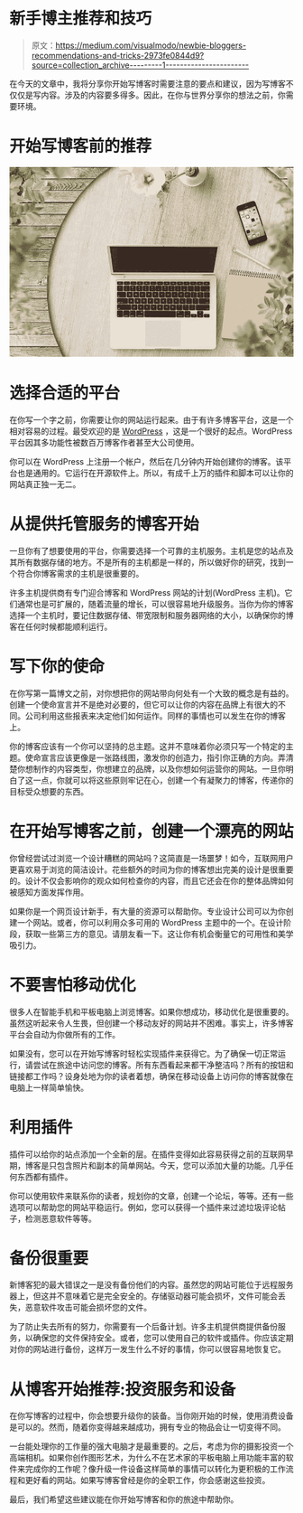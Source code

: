 # 新手博主推荐和技巧

> 原文：<https://medium.com/visualmodo/newbie-bloggers-recommendations-and-tricks-2973fe0844d9?source=collection_archive---------1----------------------->

在今天的文章中，我将分享你开始写博客时需要注意的要点和建议，因为写博客不仅仅是写内容。涉及的内容要多得多。因此，在你与世界分享你的想法之前，你需要环境。

# 开始写博客前的推荐

![](img/4aa398e49934efa5f3c69ee6a044b76a.png)

# 选择合适的平台

在你写一个字之前，你需要让你的网站运行起来。由于有许多博客平台，这是一个相对容易的过程。最受欢迎的是 [WordPress](https://visualmodo.com/top-reasons-to-use-wordpress-to-run-your-business/) ，这是一个很好的起点。WordPress 平台因其多功能性被数百万博客作者甚至大公司使用。

你可以在 WordPress 上注册一个帐户，然后在几分钟内开始创建你的博客。该平台也是通用的。它运行在开源软件上。所以，有成千上万的插件和脚本可以让你的网站真正独一无二。

# 从提供托管服务的博客开始

一旦你有了想要使用的平台，你需要选择一个可靠的主机服务。主机是您的站点及其所有数据存储的地方。不是所有的主机都是一样的，所以做好你的研究，找到一个符合你博客需求的主机是很重要的。

许多主机提供商有专门迎合博客和 WordPress 网站的计划(WordPress 主机)。它们通常也是可扩展的，随着流量的增长，可以很容易地升级服务。当你为你的博客选择一个主机时，要记住数据存储、带宽限制和服务器网络的大小，以确保你的博客在任何时候都能顺利运行。

# 写下你的使命

在你写第一篇博文之前，对你想把你的网站带向何处有一个大致的概念是有益的。创建一个使命宣言并不是绝对必要的，但它可以让你的内容在品牌上有很大的不同。公司利用这些报表来决定他们如何运作。同样的事情也可以发生在你的博客上。

你的博客应该有一个你可以坚持的总主题。这并不意味着你必须只写一个特定的主题。使命宣言应该更像是一张路线图，激发你的创造力，指引你正确的方向。弄清楚你想制作的内容类型，你想建立的品牌，以及你想如何运营你的网站。一旦你明白了这一点，你就可以将这些原则牢记在心，创建一个有凝聚力的博客，传递你的目标受众想要的东西。

# 在开始写博客之前，创建一个漂亮的网站

你曾经尝试过浏览一个设计糟糕的网站吗？这简直是一场噩梦！如今，互联网用户更喜欢易于浏览的简洁设计。花些额外的时间为你的博客想出完美的设计是很重要的。设计不仅会影响你的观众如何检查你的内容，而且它还会在你的整体品牌如何被感知方面发挥作用。

如果你是一个网页设计新手，有大量的资源可以帮助你。专业设计公司可以为你创建一个网站。或者，你可以利用众多可用的 WordPress 主题中的一个。在设计阶段，获取一些第三方的意见。请朋友看一下。这让你有机会衡量它的可用性和美学吸引力。

# 不要害怕移动优化

很多人在智能手机和平板电脑上浏览博客。如果你想成功，移动优化是很重要的。虽然这听起来令人生畏，但创建一个移动友好的网站并不困难。事实上，许多博客平台会自动为你做所有的工作。

如果没有，您可以在开始写博客时轻松实现插件来获得它。为了确保一切正常运行，请尝试在旅途中访问您的博客。所有东西看起来都干净整洁吗？所有的按钮和链接都工作吗？设身处地为你的读者着想，确保在移动设备上访问你的博客就像在电脑上一样简单愉快。

# 利用插件

插件可以给你的站点添加一个全新的层。在插件变得如此容易获得之前的互联网早期，博客是只包含照片和副本的简单网站。今天，您可以添加大量的功能。几乎任何东西都有插件。

你可以使用软件来联系你的读者，规划你的文章，创建一个论坛，等等。还有一些选项可以帮助您的网站平稳运行。例如，您可以获得一个插件来过滤垃圾评论帖子，检测恶意软件等等。

# 备份很重要

新博客犯的最大错误之一是没有备份他们的内容。虽然您的网站可能位于远程服务器上，但这并不意味着它是完全安全的。存储驱动器可能会损坏，文件可能会丢失，恶意软件攻击可能会损坏您的文件。

为了防止失去所有的努力，你需要有一个后备计划。许多主机提供商提供备份服务，以确保您的文件保持安全。或者，您可以使用自己的软件或插件。你应该定期对你的网站进行备份，这样万一发生什么不好的事情，你可以很容易地恢复它。

# 从博客开始推荐:投资服务和设备

在你写博客的过程中，你会想要升级你的装备。当你刚开始的时候，使用消费设备是可以的。然而，随着你变得越来越成功，拥有专业的物品会让一切变得不同。

一台能处理你的工作量的强大电脑才是最重要的。之后，考虑为你的摄影投资一个高端相机。如果你创作图形艺术，为什么不在艺术家的平板电脑上用功能丰富的软件来完成你的工作呢？像升级一件设备这样简单的事情可以转化为更积极的工作流程和更好看的网站。如果写博客曾经是你的全职工作，你会感谢这些投资。

最后，我们希望这些建议能在你开始写博客和你的旅途中帮助你。